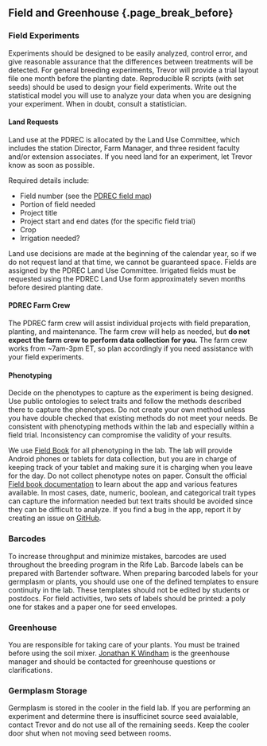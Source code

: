## Field and Greenhouse {.page_break_before}

### Field Experiments
Experiments should be designed to be easily analyzed, control error, and give reasonable assurance that the differences between treatments will be detected.
For general breeding experiments, Trevor will provide a trial layout file one month before the planting date.
Reproducible R scripts (with set seeds) should be used to design your field experiments.
Write out the statistical model you will use to analyze your data when you are designing your experiment.
When in doubt, consult a statistician.

#### Land Requests
Land use at the PDREC is allocated by the Land Use Committee, which includes the station Director, Farm Manager, and three resident faculty and/or extension associates.
If you need land for an experiment, let Trevor know as soon as possible.

Required details include:

* Field number (see the [PDREC field map](todo))
* Portion of field needed
* Project title
* Project start and end dates (for the specific field trial)
* Crop
* Irrigation needed?

Land use decisions are made at the beginning of the calendar year, so if we do not request land at that time, we cannot be guaranteed space.
Fields are assigned by the PDREC Land Use Committee. 
Irrigated fields must be requested using the PDREC Land Use form approximately seven months before desired planting date.

#### PDREC Farm Crew
The PDREC farm crew will assist individual projects with field preparation, planting, and maintenance.
The farm crew will help as needed, but **do not expect the farm crew to perform data collection for you.**
The farm crew works from ~7am-3pm ET, so plan accordingly if you need assistance with your field experiments.

#### Phenotyping
Decide on the phenotypes to capture as the experiment is being designed.
Use public ontologies to select traits and follow the methods described there to capture the phenotypes.
Do not create your own method unless you have double checked that existing methods do not meet your needs.
Be consistent with phenotyping methods within the lab and especially within a field trial. 
Inconsistency can compromise the validity of your results.

We use [Field Book](https://play.google.com/store/apps/details?id=com.fieldbook.tracker) for all phenotyping in the lab.
The lab will provide Android phones or tablets for data collection, but you are in charge of keeping track of your tablet and making sure it is charging when you leave for the day.
Do not collect phenotype notes on paper. 
Consult the official [Field book documentation](https://docs.fieldbook.phenoapps.org/en/latest/field-book.html) to learn about the app and various features available.
In most cases, date, numeric, boolean, and categorical trait types can capture the information needed but text traits should be avoided since they can be difficult to analyze.
If you find a bug in the app, report it by creating an issue on [GitHub](https://github.com/PhenoApps/Field-Book/issues).

### Barcodes
To increase throughput and minimize mistakes, barcodes are used throughout the breeding program in the Rife Lab.
Barcode labels can be prepared with Bartender software.
When preparing barcoded labels for your germplasm or plants, you should use one of the defined templates to ensure continuity in the lab.
These templates should not be edited by students or postdocs.
For field activities, two sets of labels should be printed: a poly one for stakes and a paper one for seed envelopes.

### Greenhouse
You are responsible for taking care of your plants.
You must be trained before using the soil mixer.
[Jonathan K Windham](mailto:jwindha@clemson.edu) is the greenhouse manager and should be contacted for greenhouse questions or clarifications.

### Germplasm Storage
Germplasm is stored in the cooler in the field lab.
If you are performing an experiment and determine there is insufficinet source seed avaialable, contact Trevor and do not use all of the remaining seeds.
Keep the cooler door shut when not moving seed between rooms.
